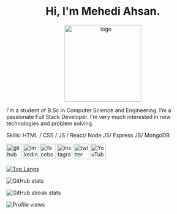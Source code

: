 <h1 align="center">Hi, I'm Mehedi Ahsan.</h1>

<div align="center">
<img src="https://scontent.fdac19-1.fna.fbcdn.net/v/t39.30808-1/278736715_315769620663098_2258490005381360735_n.jpg?stp=dst-jpg_s320x320&_nc_cat=101&ccb=1-7&_nc_sid=c6021c&_nc_ohc=gDlorD8p-GQAX_s91pT&_nc_ht=scontent.fdac19-1.fna&oh=00_AfDDd1povpSBRHfzVueUPkAQLx1kSTJ4LevVXmYbavX6EA&oe=63930948" alt="logo" width="200" height="auto" />
</div>

I'm a student of B.Sc in Computer Science and Engineering. I’m a passionate Full Stack Developer. I’m very much interested in new technologies and 
problem solving.

Skills:  HTML / CSS / JS / React/ Node JS/ Express JS/ MongoDB



[<img src='https://cdn.jsdelivr.net/npm/simple-icons@3.0.1/icons/github.svg' alt='github' height='40'>](https://github.com/MehediAhsan)  [<img src='https://cdn.jsdelivr.net/npm/simple-icons@3.0.1/icons/linkedin.svg' alt='linkedin' height='40'>](https://www.linkedin.com/in/https://www.linkedin.com/in/mehediahsan//)  [<img src='https://cdn.jsdelivr.net/npm/simple-icons@3.0.1/icons/facebook.svg' alt='facebook' height='40'>](https://www.facebook.com/https://www.facebook.com/mehediahsan19/)  [<img src='https://cdn.jsdelivr.net/npm/simple-icons@3.0.1/icons/instagram.svg' alt='instagram' height='40'>](https://www.instagram.com/https://www.instagram.com/mehediahsan_//)  [<img src='https://cdn.jsdelivr.net/npm/simple-icons@3.0.1/icons/twitter.svg' alt='twitter' height='40'>](https://twitter.com/https://twitter.com/MehediAhsan_)  [<img src='https://cdn.jsdelivr.net/npm/simple-icons@3.0.1/icons/youtube.svg' alt='YouTube' height='40'>](https://www.youtube.com/channel/https://www.youtube.com/channel/UCGN_2qWs3rzl-WbiMBlwnFA)  

[![Top Langs](https://github-readme-stats.vercel.app/api/top-langs/?username=MehediAhsan)](https://github.com/anuraghazra/github-readme-stats)

![GitHub stats](https://github-readme-stats.vercel.app/api?username=MehediAhsan&show_icons=true)  

![GitHub streak stats](https://github-readme-streak-stats.herokuapp.com/?user=MehediAhsan)  

![Profile views](https://gpvc.arturio.dev/MehediAhsan)  
